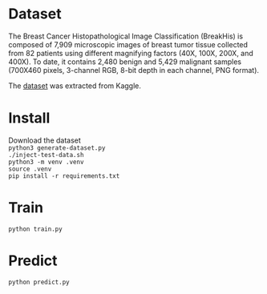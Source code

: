 # **Dataset**

The Breast Cancer Histopathological Image Classification (BreakHis) is composed of 7,909 microscopic images of breast tumor tissue collected from 82 patients using different magnifying factors (40X, 100X, 200X, and 400X). To date, it contains 2,480 benign and 5,429 malignant samples (700X460 pixels, 3-channel RGB, 8-bit depth in each channel, PNG format).

The [dataset](https://www.kaggle.com/ambarish/breakhis) was extracted from Kaggle.

# **Install**
Download the dataset\
`python3 generate-dataset.py`\
`./inject-test-data.sh`\
`python3 -m venv .venv`\
`source .venv`\
`pip install -r requirements.txt`

# **Train**
`python train.py`

# **Predict**
`python predict.py`
